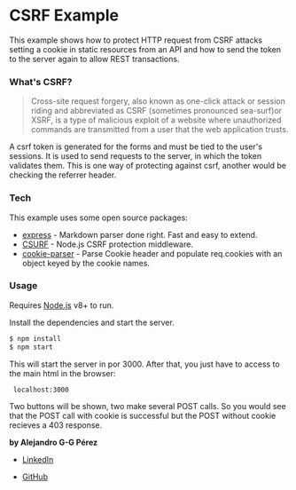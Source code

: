 # CSRF Example


This example shows how to protect HTTP request from CSRF attacks setting a cookie in static resources from an API and how to send the token to the server again to allow REST transactions.

### What's CSRF?


 >Cross-site request forgery, also known as one-click attack 
or session riding and abbreviated as CSRF 
(sometimes pronounced sea-surf)or XSRF,
is a type of malicious exploit of a website where
unauthorized commands are transmitted from a user
that the web application trusts.

A csrf token is generated for the forms and must be tied to the user's sessions. It is used to send requests to the server, in which the token validates them. This is one way of protecting against csrf, another would be checking the referrer header.

### Tech

This example uses some open source packages:

* [express] - Markdown parser done right. Fast and easy to extend.
* [CSURF](https://www.npmjs.com/package/csurf) - Node.js CSRF protection middleware.
* [cookie-parser](https://www.npmjs.com/package/cookie-parser) - Parse Cookie header and populate req.cookies with an object keyed by the cookie names. 


### Usage

Requires [Node.js](https://nodejs.org/) v8+ to run.

Install the dependencies and start the server.

```sh
$ npm install 
$ npm start
```

This will start the server in por 3000. After that, you just have to access to the main html in the browser:

```sh
 localhost:3000
```

Two buttons will be shown, two make several POST calls. So you would see that the POST call with cookie is successful but the POST without cookie recieves a 403 response.



**by Alejandro G-G Pérez**
* [LinkedIn]
* [GitHub]
 





   [node.js]: <http://nodejs.org>
   [express]: <http://expressjs.com>
   [LinkedIn]:  <https://www.linkedin.com/in/alejandro-garc%C3%ADa-gasco-p%C3%A9rez-919265132/>
   [GitHub]: <https://github.com/Alexggp/>